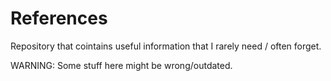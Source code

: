 # References
Repository that cointains useful information that I rarely need / often forget.

WARNING: Some stuff here might be wrong/outdated.
